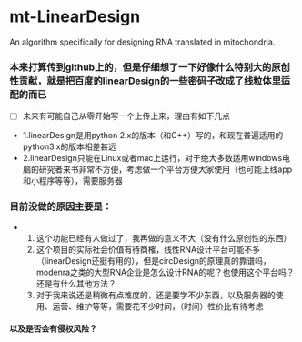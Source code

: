 # mt-LinearDesign
An algorithm specifically for designing RNA translated in mitochondria.
### 本来打算传到github上的，但是仔细想了一下好像什么特别大的原创性贡献，就是把百度的linearDesign的一些密码子改成了线粒体里适配的而已
* [ ] 未来有可能自己从零开始写一个上传上来，理由有如下几点
* 1.linearDesign是用python 2.x的版本（和C++）写的，和现在普遍适用的python3.x的版本相差甚远
* 2.linearDesign只能在Linux或者mac上运行，对于绝大多数适用windows电脑的研究者来书非常不方便，考虑做一个平台方便大家使用（也可能上线app和小程序等等），需要服务器
### 目前没做的原因主要是：
- 1. 这个功能已经有人做过了，我再做的意义不大（没有什么原创性的东西）
  2. 这个项目的实际社会价值有待商榷，线性RNA设计平台可能不多（linearDesign还挺有用的），但是circDesign的原理真的靠谱吗，modenra之类的大型RNA企业是怎么设计RNA的呢？也使用这个平台吗？还是有什么其他方法？
  3. 对于我来说还是稍微有点难度的，还是要学不少东西，以及服务器的使用、运营、维护等等，需要花不少时间，（时间）性价比有待考虑
#### 以及是否会有侵权风险？
